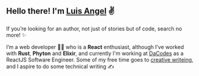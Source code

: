 ## Hello there! I'm [Luis Angel](linktr.ee/LinkSake) ✌️
If you’re looking for an author, not just of stories but of code, search no more! ✨


I’m a web developer 🧑‍💻 who is a **React** enthusiast, although I’ve worked with **Rust**, **Phyton** and **Elixir**, and currently I'm working at [DaCodes](https://www.dacodes.com/) as a ReactJS Software Engineer. Some of my free time goes to [creative writeing](https://www.wattpad.com/user/LinkSake), and I aspire to do some technical writing ✍️

